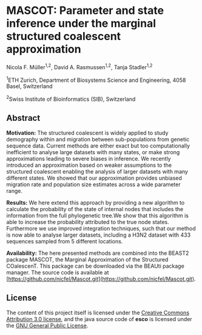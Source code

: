 # MASCOT: Parameter and state inference under the marginal structured coalescent approximation

Nicola F. Müller<sup>1,2</sup>, David A. Rasmussen<sup>1,2</sup>, Tanja Stadler<sup>1,2</sup>

<sup>1</sup>ETH Zurich, Department of Biosystems Science and Engineering, 4058 Basel, Switzerland

<sup>2</sup>Swiss Institute of Bioinformatics (SIB), Switzerland




## Abstract
**Motivation:** The structured coalescent is widely applied to study demography within and migration between sub-populations from genetic sequence data. Current methods are either exact but too computationally inefficient to analyse large datasets with many states, or make strong approximations leading to severe biases in inference. We recently introduced an approximation based on weaker assumptions to the structured coalescent enabling the analysis of larger datasets with many different states. We showedthat our approximation provides unbiased migration rate and population size estimates across a wideparameter range.
**Results:** We here extend this approach by providing a new algorithm to calculate the probability of the stateof internal nodes that includes the information from the full phylogenetic tree.We show that this algorithm isable to increase the probability attributed to the true node states. Furthermore we use improved integrationtechniques, such that our method is now able to analyse larger datasets, including a H3N2 dataset with433 sequences sampled from 5 different locations.
**Availability:** The here presented methods are combined into the BEAST2 package MASCOT, the MarginalApproximation of the Structured COalescenT. This package can be downloaded via the BEAUti package manager. The source code is available at [https://github.com/nicfel/Mascot.git](https://github.com/nicfel/Mascot.git).
## License

The content of this project itself is licensed under the [Creative Commons Attribution 3.0 license](http://creativecommons.org/licenses/by/3.0/us/deed.en_US), and the java source code of **esco** is licensed under the [GNU General Public License](http://www.gnu.org/licenses/).